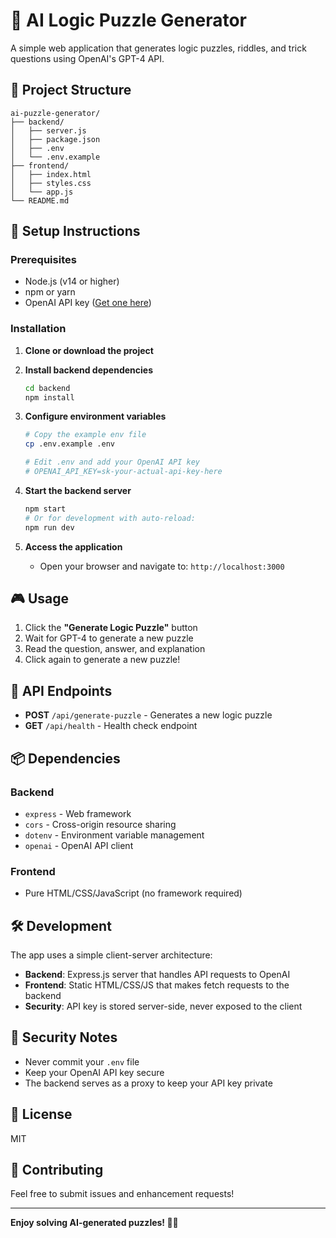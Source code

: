 # 🧩 AI Logic Puzzle Generator

A simple web application that generates logic puzzles, riddles, and trick questions using OpenAI's GPT-4 API.

## 📁 Project Structure

```
ai-puzzle-generator/
├── backend/
│   ├── server.js
│   ├── package.json
│   ├── .env
│   └── .env.example
├── frontend/
│   ├── index.html
│   ├── styles.css
│   └── app.js
└── README.md
```

## 🚀 Setup Instructions

### Prerequisites

- Node.js (v14 or higher)
- npm or yarn
- OpenAI API key ([Get one here](https://platform.openai.com/api-keys))

### Installation

1. **Clone or download the project**

2. **Install backend dependencies**
   ```bash
   cd backend
   npm install
   ```

3. **Configure environment variables**
   ```bash
   # Copy the example env file
   cp .env.example .env
   
   # Edit .env and add your OpenAI API key
   # OPENAI_API_KEY=sk-your-actual-api-key-here
   ```

4. **Start the backend server**
   ```bash
   npm start
   # Or for development with auto-reload:
   npm run dev
   ```

5. **Access the application**
   - Open your browser and navigate to: `http://localhost:3000`

## 🎮 Usage

1. Click the **"Generate Logic Puzzle"** button
2. Wait for GPT-4 to generate a new puzzle
3. Read the question, answer, and explanation
4. Click again to generate a new puzzle!

## 🔧 API Endpoints

- **POST** `/api/generate-puzzle` - Generates a new logic puzzle
- **GET** `/api/health` - Health check endpoint

## 📦 Dependencies

### Backend
- `express` - Web framework
- `cors` - Cross-origin resource sharing
- `dotenv` - Environment variable management
- `openai` - OpenAI API client

### Frontend
- Pure HTML/CSS/JavaScript (no framework required)

## 🛠️ Development

The app uses a simple client-server architecture:

- **Backend**: Express.js server that handles API requests to OpenAI
- **Frontend**: Static HTML/CSS/JS that makes fetch requests to the backend
- **Security**: API key is stored server-side, never exposed to the client

## 🔐 Security Notes

- Never commit your `.env` file
- Keep your OpenAI API key secure
- The backend serves as a proxy to keep your API key private

## 📝 License

MIT

## 🤝 Contributing

Feel free to submit issues and enhancement requests!

---

**Enjoy solving AI-generated puzzles! 🧠✨**